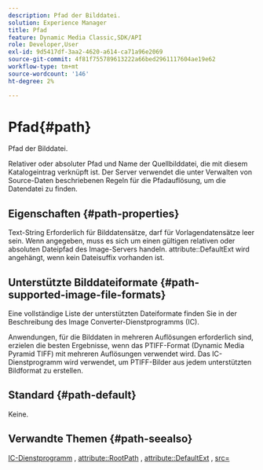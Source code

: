 ```yaml
---
description: Pfad der Bilddatei.
solution: Experience Manager
title: Pfad
feature: Dynamic Media Classic,SDK/API
role: Developer,User
exl-id: 9d5417df-3aa2-4620-a614-ca71a96e2069
source-git-commit: 4f81f755789613222a66bed2961117604ae19e62
workflow-type: tm+mt
source-wordcount: '146'
ht-degree: 2%

---
```


# Pfad{#path}

Pfad der Bilddatei.

Relativer oder absoluter Pfad und Name der Quellbilddatei, die mit diesem Katalogeintrag verknüpft ist. Der Server verwendet die unter Verwalten von Source-Daten beschriebenen Regeln für die Pfadauflösung, um die Datendatei zu finden.

## Eigenschaften {#path-properties}

Text-String Erforderlich für Bilddatensätze, darf für Vorlagendatensätze leer sein. Wenn angegeben, muss es sich um einen gültigen relativen oder absoluten Dateipfad des Image-Servers handeln. attribute::DefaultExt wird angehängt, wenn kein Dateisuffix vorhanden ist.

## Unterstützte Bilddateiformate {#path-supported-image-file-formats}

Eine vollständige Liste der unterstützten Dateiformate finden Sie in der Beschreibung des Image Converter-Dienstprogramms (IC).

Anwendungen, für die Bilddaten in mehreren Auflösungen erforderlich sind, erzielen die besten Ergebnisse, wenn das PTIFF-Format (Dynamic Media Pyramid TIFF) mit mehreren Auflösungen verwendet wird. Das IC-Dienstprogramm wird verwendet, um PTIFF-Bilder aus jedem unterstützten Bildformat zu erstellen.

## Standard {#path-default}

Keine.

## Verwandte Themen {#path-seealso}

[IC-Dienstprogramm](/help/aem-is-ir-api/is-api/is-utils/utilities/r-ic.md) , [attribute::RootPath](/help/aem-is-ir-api/is-api/image-catalog/image-serving-api-ref/c-image-catalog-reference/c-attributes-reference/r-rootpath.md) , [attribute::DefaultExt](/help/aem-is-ir-api/is-api/image-catalog/image-serving-api-ref/c-image-catalog-reference/c-attributes-reference/r-defaultext.md) , [src=](/help/aem-is-ir-api/is-api/http-ref/image-serving-api-ref/c-http-protocol-reference/c-command-reference/r-src.md)

<!-- [attribute::LowerCasePaths]() -->
